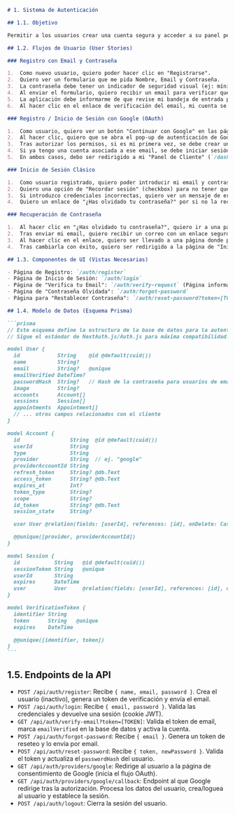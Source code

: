 <!-- File: /docs/features/01-authentication.md - v1.0 -->
````markdown
# 1. Sistema de Autenticación

## 1.1. Objetivo

Permitir a los usuarios crear una cuenta segura y acceder a su panel personal. Ofrecer métodos de registro modernos y de baja fricción para maximizar la conversión de visitante a cliente registrado, incluyendo el registro clásico por email y el inicio de sesión social con Google.

## 1.2. Flujos de Usuario (User Stories)

### Registro con Email y Contraseña

1.  Como nuevo usuario, quiero poder hacer clic en "Registrarse".
2.  Quiero ver un formulario que me pida Nombre, Email y Contraseña.
3.  La contraseña debe tener un indicador de seguridad visual (ej: mínimo 8 caracteres, una mayúscula, un número).
4.  Al enviar el formulario, quiero recibir un email para verificar que mi correo es real.
5.  La aplicación debe informarme de que revise mi bandeja de entrada para completar el registro.
6.  Al hacer clic en el enlace de verificación del email, mi cuenta se activará y seré redirigido a la página de "Inicio de Sesión".

### Registro / Inicio de Sesión con Google (OAuth)

1.  Como usuario, quiero ver un botón "Continuar con Google" en las páginas de registro e inicio de sesión.
2.  Al hacer clic, quiero que se abra el pop-up de autenticación de Google.
3.  Tras autorizar los permisos, si es mi primera vez, se debe crear una cuenta en el sistema automáticamente con mi nombre y email de Google.
4.  Si ya tengo una cuenta asociada a ese email, se debe iniciar sesión.
5.  En ambos casos, debo ser redirigido a mi "Panel de Cliente" (`/dashboard`).

### Inicio de Sesión Clásico

1.  Como usuario registrado, quiero poder introducir mi email y contraseña para acceder.
2.  Quiero una opción de "Recordar sesión" (checkbox) para no tener que iniciar sesión cada vez.
3.  Si introduzco credenciales incorrectas, quiero ver un mensaje de error claro.
4.  Quiero un enlace de "¿Has olvidado tu contraseña?" por si no la recuerdo.

### Recuperación de Contraseña

1.  Al hacer clic en "¿Has olvidado tu contraseña?", quiero ir a una página donde introduzco mi dirección de email.
2.  Tras enviar mi email, quiero recibir un correo con un enlace seguro y de un solo uso para establecer una nueva contraseña.
3.  Al hacer clic en el enlace, quiero ser llevado a una página donde pueda introducir y confirmar mi nueva contraseña.
4.  Tras cambiarla con éxito, quiero ser redirigido a la página de "Inicio de Sesión".

## 1.3. Componentes de UI (Vistas Necesarias)

- Página de Registro: `/auth/register`
- Página de Inicio de Sesión: `/auth/login`
- Página de "Verifica tu Email": `/auth/verify-request` (Página informativa que se muestra tras el registro).
- Página de "Contraseña Olvidada": `/auth/forgot-password`
- Página para "Restablecer Contraseña": `/auth/reset-password?token=[TOKEN]`

## 1.4. Modelo de Datos (Esquema Prisma)

```prisma
// Este esquema define la estructura de la base de datos para la autenticación.
// Sigue el estándar de NextAuth.js/Auth.js para máxima compatibilidad.

model User {
  id            String    @id @default(cuid())
  name          String?
  email         String?   @unique
  emailVerified DateTime?
  passwordHash  String?   // Hash de la contraseña para usuarios de email/pass
  image         String?
  accounts      Account[]
  sessions      Session[]
  appointments  Appointment[]
  // ... otros campos relacionados con el cliente
}

model Account {
  id                String  @id @default(cuid())
  userId            String
  type              String
  provider          String  // ej. "google"
  providerAccountId String
  refresh_token     String? @db.Text
  access_token      String? @db.Text
  expires_at        Int?
  token_type        String?
  scope             String?
  id_token          String? @db.Text
  session_state     String?

  user User @relation(fields: [userId], references: [id], onDelete: Cascade)

  @@unique([provider, providerAccountId])
}

model Session {
  id           String   @id @default(cuid())
  sessionToken String   @unique
  userId       String
  expires      DateTime
  user         User     @relation(fields: [userId], references: [id], onDelete: Cascade)
}

model VerificationToken {
  identifier String
  token      String   @unique
  expires    DateTime

  @@unique([identifier, token])
}
```
````

## 1.5. Endpoints de la API

- `POST /api/auth/register`: Recibe `{ name, email, password }`. Crea el usuario (inactivo), genera un token de verificación y envía el email.
- `POST /api/auth/login`: Recibe `{ email, password }`. Valida las credenciales y devuelve una sesión (cookie JWT).
- `GET /api/auth/verify-email?token=[TOKEN]`: Valida el token de email, marca `emailVerified` en la base de datos y activa la cuenta.
- `POST /api/auth/forgot-password`: Recibe `{ email }`. Genera un token de reseteo y lo envía por email.
- `POST /api/auth/reset-password`: Recibe `{ token, newPassword }`. Valida el token y actualiza el `passwordHash` del usuario.
- `GET /api/auth/providers/google`: Redirige al usuario a la página de consentimiento de Google (inicia el flujo OAuth).
- `GET /api/auth/providers/google/callback`: Endpoint al que Google redirige tras la autorización. Procesa los datos del usuario, crea/loguea al usuario y establece la sesión.
- `POST /api/auth/logout`: Cierra la sesión del usuario.

```

```

